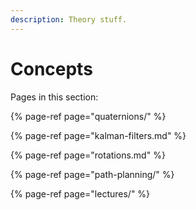 ```yaml
---
description: Theory stuff.
---
```


# Concepts

Pages in this section:

{% page-ref page="quaternions/" %}

{% page-ref page="kalman-filters.md" %}

{% page-ref page="rotations.md" %}

{% page-ref page="path-planning/" %}

{% page-ref page="lectures/" %}

